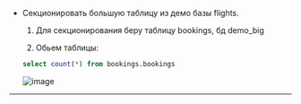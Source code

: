* Секционировать большую таблицу из демо базы flights.

  1.  Для секционирования беру таблицу bookings, бд demo_big
  
  2.  Обьем таблицы:
     
  ```sql 
  select count(*) from bookings.bookings

  ```
  ![image](https://github.com/VyacheslavIT/postgre/assets/136000255/d8b624cd-dc66-4577-baeb-37022a92d2fd)
  
------------------------------------------------------
